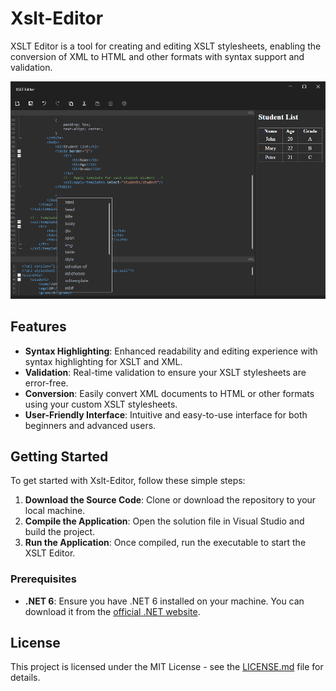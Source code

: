 # Xslt-Editor
XSLT Editor is a tool for creating and editing XSLT stylesheets, enabling the conversion of XML to HTML and other formats with syntax support and validation.

![screenshot](assets/screenshot.png)

## Features

- **Syntax Highlighting**: Enhanced readability and editing experience with syntax highlighting for XSLT and XML.
- **Validation**: Real-time validation to ensure your XSLT stylesheets are error-free.
- **Conversion**: Easily convert XML documents to HTML or other formats using your custom XSLT stylesheets.
- **User-Friendly Interface**: Intuitive and easy-to-use interface for both beginners and advanced users.

## Getting Started

To get started with Xslt-Editor, follow these simple steps:

1. **Download the Source Code**: Clone or download the repository to your local machine.
2. **Compile the Application**: Open the solution file in Visual Studio and build the project.
3. **Run the Application**: Once compiled, run the executable to start the XSLT Editor.

### Prerequisites

- **.NET 6**: Ensure you have .NET 6 installed on your machine. You can download it from the [official .NET website](https://dotnet.microsoft.com/download/dotnet/6.0).

## License
This project is licensed under the MIT License - see the [LICENSE.md](LICENSE) file for details.
